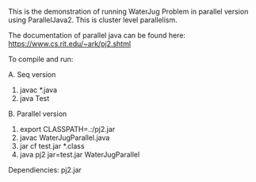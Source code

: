 This is the demonstration of running WaterJug Problem in parallel version using ParallelJava2. This is cluster level parallelism.

The documentation of parallel java can be found here:
https://www.cs.rit.edu/~ark/pj2.shtml

To compile and run:

A. Seq version
1. javac *.java
2. java Test

B. Parallel version
1. export CLASSPATH=.:<location of Pj2.jar>/pj2.jar
2. javac WaterJugParallel.java
3. jar cf test.jar *.class
4. java pj2 jar=test.jar WaterJugParallel

Dependiencies:
pj2.jar
